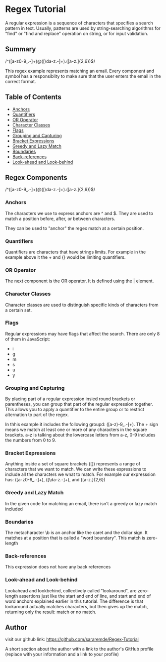 # Regex Tutorial

A regular expression is a sequence of characters that specifies a search pattern in text. Usually, patterns are used by string-searching algorithms for "find" or "find and replace" operation on string, or for input validation.

## Summary

/^([a-z0-9_\.-]+)@([\da-z\.-]+)\.([a-z\.]{2,6})$/

This regex example represents matching an email. Every component and symbol has a responsiblity to make sure that the user enters the email in the correct format.

## Table of Contents

- [Anchors](#anchors)
- [Quantifiers](#quantifiers)
- [OR Operator](#or-operator)
- [Character Classes](#character-classes)
- [Flags](#flags)
- [Grouping and Capturing](#grouping-and-capturing)
- [Bracket Expressions](#bracket-expressions)
- [Greedy and Lazy Match](#greedy-and-lazy-match)
- [Boundaries](#boundaries)
- [Back-references](#back-references)
- [Look-ahead and Look-behind](#look-ahead-and-look-behind)

## Regex Components

/^([a-z0-9_\.-]+)@([\da-z\.-]+)\.([a-z\.]{2,6})$/

### Anchors

The characters we use to express anchors are ^ and $. They are used to match a position before, after, or between characters. 

They can be used to "anchor" the regex match at a certain position. 

### Quantifiers

Quantifiers are characters that have strings limits. For example in the example above it the + and {} would be limiting quantifiers. 

### OR Operator

The next component is the OR operator. It is defined using the | element. 

### Character Classes

Character classes are used to distinguish specific kinds of characters from a certain set. 

### Flags

Regular expressions may have flags that affect the search. There are only 8 of them in JavaScript:
- i
- g
- m
- s
- u
- y

### Grouping and Capturing

By placing part of a regular expression insied round brackets or parentheses, you can group that part of the regular expression together. This allows you to apply a quantifier to the entire group or to restrict alternation to part of the regex.

In thhis example it includes the following groupd: ([a-z)-9_.-]+). The + sign means we match at least one or more of any characters in the square brackets. a-z is talking about the lowercase letters from a-z, 0-9 includes the numbers from 0 to 9. 

### Bracket Expressions

Anything inside a set of square brackets ([]) represents a range of characters that we want to match. We can write these expressions to include all the characters we wnat to match. For example our expresssion has: ([a-z0-9_.-]+), ([\da-z.-]+), and ([a-z.]{2,6})

### Greedy and Lazy Match

In the given code for matching an email, there isn't a greedy or lazy match included

### Boundaries

The metacharacter \b is an anchor like the caret and the dollar sign. It matches at a position that is called a "word boundary". This match is zero-length

### Back-references

This expression does not have any back references

### Look-ahead and Look-behind

Lookahead and lookbehind, collectively called "lookaround", are zero-length assertions just like the start and end of line, and start and end of word anchors explained earlier in this tutorial. The difference is that lookaround actually matches characters, but then gives up the match, returning only the result: match or no match.

## Author

visit our github link: https://github.com/sararemde/Regex-Tutorial 

A short section about the author with a link to the author's GitHub profile (replace with your information and a link to your profile)
